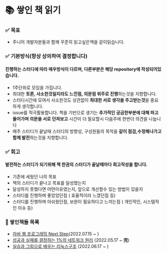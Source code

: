 # 📚 쌓인 책 읽기

### ✅ 목표
- 주니어 개발자분들과 함께 꾸준히 읽고싶은책을 같이읽습니다.

### ✅ 기본방식(항상 상의하여 결정합니다)
#### 진행하는 스터디에 따라 매우방식이 다르며, 다른부분은 해당 repository에 작성되어있습니다.

- 1주단위로 모임을 가집니다.
- 최대한 **토론, 사소한것일지라도 느낀점, 의문점 위주로 진행**하는것을 지향합니다.
- 스터디시간에 모여서 사소한것도 상관없이 **최대한 서로 생각을 주고받는것**을 중요하게 생각합니다.
- issue를 적극활용합니다. 책을 기반으로 생기는 **추가적인 궁금한부분에 대해 파고들어가며 의문을 서로 던져보고** 시간이 더 필요할시 다음주에 한번더 의견을 나눕니다
- 매주 스터디가 끝날때 스터디의 방향성, 구성원들의 목적을 **같이 점검,수정해나가고 함께 발전**하는것을 지향합니다.




### ✅ 회고
#### 발전하는 스터디가 되기위해 책 한권의 스터디가 끝날때마다 회고작성을 합니다.
- 기존에 세웠던 나의 목표
- 책의 스터디가 끝나고 목표를 달성했는지
- 달성하지 못했다면 어떤이유였는지, 앞으로 개선할수 있는 방법이 있을지
- 스터디를 진행하며 좋았었던점 ( 효율적이라 느꼈던점 등)
- 스터디를 진행하며 아쉬웠던점, 보완이 필요하다고 느끼는점 ( 개인적인, 시스템적인 이슈 등)


### 🛒 쌓인책들 목록
- [자바 웹 프로그래밍 Next Step](https://github.com/Stacked-Book/javaweb-nextstep-book-study)(2022.07.15 ~ )
- [성공과 실패를 결정하는 1%의 네트워크 원리](https://github.com/Stacked-Book/network) (2022.05.17 ~ **完**)
- [실습과 그림으로 배우는 리눅스구조](https://github.com/Stacked-Book/os-hardware) (2022.06.17 ~ )

